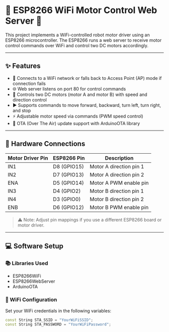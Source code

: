 # 🚗 ESP8266 WiFi Motor Control Web Server 🤖

This project implements a WiFi-controlled robot motor driver using an ESP8266 microcontroller. The ESP8266 runs a web server to receive motor control commands over WiFi and control two DC motors accordingly.

---

## ✨ Features

- 📶 Connects to a WiFi network or falls back to Access Point (AP) mode if connection fails
- 🌐 Web server listens on port 80 for control commands
- 🔧 Controls two DC motors (motor A and motor B) with speed and direction control
- ▶️ Supports commands to move forward, backward, turn left, turn right, and stop
- ⚡ Adjustable motor speed via commands (PWM speed control)
- 🔄 OTA (Over The Air) update support with ArduinoOTA library

---

## 🔌 Hardware Connections

| Motor Driver Pin | ESP8266 Pin | Description             |
|------------------|-------------|-------------------------|
| IN1              | D8 (GPIO15) | Motor A direction pin 1 |
| IN2              | D7 (GPIO13) | Motor A direction pin 2 |
| ENA              | D5 (GPIO14) | Motor A PWM enable pin  |
| IN3              | D4 (GPIO2)  | Motor B direction pin 1 |
| IN4              | D3 (GPIO0)  | Motor B direction pin 2 |
| ENB              | D6 (GPIO12) | Motor B PWM enable pin  |

> ⚠️ Note: Adjust pin mappings if you use a different ESP8266 board or motor driver.

---

## 💻 Software Setup

### 📚 Libraries Used

- ESP8266WiFi  
- ESP8266WebServer  
- ArduinoOTA  

### 🔑 WiFi Configuration

Set your WiFi credentials in the following variables:

```cpp
const String STA_SSID = "YourWiFiSSID";
const String STA_PASSWORD = "YourWiFiPassword";
